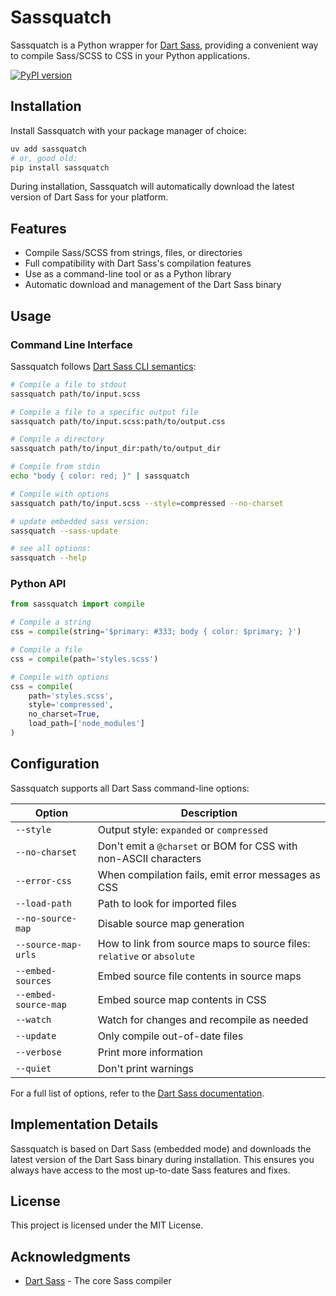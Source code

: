 # Sassquatch

Sassquatch is a Python wrapper for [Dart Sass](https://sass-lang.com/dart-sass/), providing a convenient way to compile
Sass/SCSS to CSS in your Python applications.

[![PyPI version](https://img.shields.io/pypi/v/sassquatch.svg)](https://pypi.org/project/sassquatch/)

## Installation

Install Sassquatch with your package manager of choice:

```bash
uv add sassquatch
# or, good old:
pip install sassquatch
```

During installation, Sassquatch will automatically download the latest version of Dart Sass for your platform.

## Features

- Compile Sass/SCSS from strings, files, or directories
- Full compatibility with Dart Sass's compilation features
- Use as a command-line tool or as a Python library
- Automatic download and management of the Dart Sass binary

## Usage

### Command Line Interface

Sassquatch follows [Dart Sass CLI semantics](https://sass-lang.com/documentation/cli/dart-sass/):

```bash
# Compile a file to stdout
sassquatch path/to/input.scss

# Compile a file to a specific output file
sassquatch path/to/input.scss:path/to/output.css

# Compile a directory
sassquatch path/to/input_dir:path/to/output_dir

# Compile from stdin
echo "body { color: red; }" | sassquatch

# Compile with options
sassquatch path/to/input.scss --style=compressed --no-charset

# update embedded sass version:
sassquatch --sass-update

# see all options:
sassquatch --help
```

### Python API

```python
from sassquatch import compile

# Compile a string
css = compile(string='$primary: #333; body { color: $primary; }')

# Compile a file
css = compile(path='styles.scss')

# Compile with options
css = compile(
    path='styles.scss',
    style='compressed',
    no_charset=True,
    load_path=['node_modules']
)
```

## Configuration

Sassquatch supports all Dart Sass command-line options:

| Option               | Description                                                            |
|----------------------|------------------------------------------------------------------------|
| `--style`            | Output style: `expanded` or `compressed`                               |
| `--no-charset`       | Don't emit a `@charset` or BOM for CSS with non-ASCII characters       |
| `--error-css`        | When compilation fails, emit error messages as CSS                     |
| `--load-path`        | Path to look for imported files                                        |
| `--no-source-map`    | Disable source map generation                                          |
| `--source-map-urls`  | How to link from source maps to source files: `relative` or `absolute` |
| `--embed-sources`    | Embed source file contents in source maps                              |
| `--embed-source-map` | Embed source map contents in CSS                                       |
| `--watch`            | Watch for changes and recompile as needed                              |
| `--update`           | Only compile out-of-date files                                         |
| `--verbose`          | Print more information                                                 |
| `--quiet`            | Don't print warnings                                                   |

For a full list of options, refer to the [Dart Sass documentation](https://sass-lang.com/documentation/cli/dart-sass/).

## Implementation Details

Sassquatch is based on Dart Sass (embedded mode) and downloads the latest version of the Dart Sass binary during
installation. This ensures you always have access to the most up-to-date Sass features and fixes.

## License

This project is licensed under the MIT License.

## Acknowledgments

- [Dart Sass](https://sass-lang.com/dart-sass/) - The core Sass compiler
